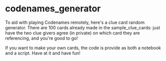 # codenames_generator
To aid with playing Codenames remotely, here's a clue card random generator.
There are 100 cards already made in the sample_clue_cards: just have the two clue
givers agree (in private) on which card they are referencing, and you're good to go!

If you want to make your own cards, the code is provide as both a notebook and
a script. Have at it and have fun! 

